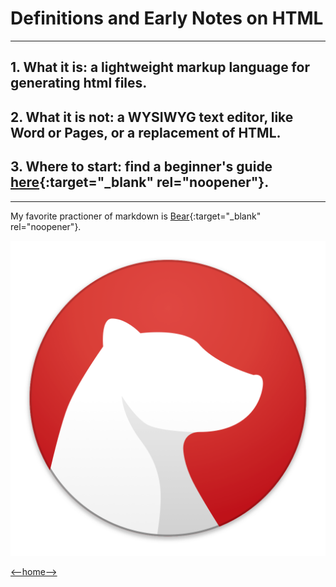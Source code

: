 # Definitions and Early Notes on HTML

---

## 1. What it is: a lightweight markup language for generating html files.

## 2. What it is not: a WYSIWYG text editor, like Word or Pages, or a replacement of HTML. 

## 3. Where to start: find a beginner's guide [here](https://guides.github.com/features/mastering-markdown/){:target="_blank" rel="noopener"}.

---
My favorite practioner of markdown is [Bear](https://bear.app){:target="_blank" rel="noopener"}.

![Bear Icon](Images_102/bear-icon.jpg)

[<--home-->](../README.md)
